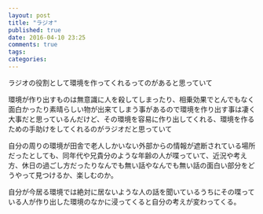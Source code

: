 ```yaml
---
layout: post
title: "ラジオ"
published: true
date: 2016-04-10 23:25
comments: true
tags: 
categories: 
---
```


ラジオの役割として環境を作ってくれるってのがあると思っていて

環境が作り出すものは無意識に人を殺してしまったり、相乗効果でとんでもなく面白かったり素晴らしい物が出来てしまう事があるので環境を作り出す事は凄く大事だと思っているんだけど、その環境を容易に作り出してくれる、環境を作るための手助けをしてくれるのがラジオだと思っていて


自分の周りの環境が田舎で老人しかいない外部からの情報が遮断されている場所だったとしても、同年代や兄貴分のような年齢の人が喋っていて、近況や考え方、休日の過ごし方だったりなんでも無い話やなんでも無い話の面白い部分をどうやって見つけるか、楽しむのか。

自分が今居る環境では絶対に居ないような人の話を聞いているうちにその喋っている人が作り出した環境のなかに浸ってくると自分の考えが変わってくる。



